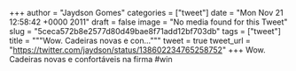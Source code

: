 
+++
author = "Jaydson Gomes"
categories = ["tweet"]
date = "Mon Nov 21 12:58:42 +0000 2011"
draft = false
image = "No media found for this Tweet"
slug = "5ceca572b8e2577d80d49bae8f71add12bf703db"
tags = ["tweet"]
title = """Wow. Cadeiras novas e con..."""
tweet = true
tweet_url = "https://twitter.com/jaydson/status/138602234765258752"
+++
Wow. Cadeiras novas e confortáveis na firma #win
